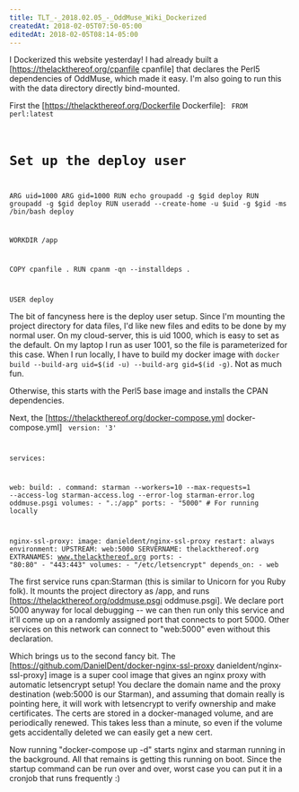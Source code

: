 ```yaml
---
title: TLT_-_2018.02.05_-_OddMuse_Wiki_Dockerized
createdAt: 2018-02-05T07:50-05:00
editedAt: 2018-02-05T08:14-05:00
---
```


I Dockerized this website yesterday! I had already built a [https://thelackthereof.org/cpanfile cpanfile] that declares the Perl5 dependencies of OddMuse, which made it easy. I'm also going to run this with the data directory directly bind-mounted.

First the [https://thelackthereof.org/Dockerfile Dockerfile]:
<code>
FROM perl:latest

# Set up the deploy user
ARG uid=1000
ARG gid=1000
RUN echo groupadd -g $gid deploy
RUN groupadd -g $gid deploy
RUN useradd --create-home -u $uid -g $gid -ms /bin/bash deploy

WORKDIR /app

COPY cpanfile .
RUN cpanm -qn --installdeps .

USER deploy
</code>

The bit of fancyness here is the deploy user setup. Since I'm mounting the project directory for data files, I'd like new files and edits to be done by my normal user. On my cloud-server, this is uid 1000, which is easy to set as the default. On my laptop I run as user 1001, so the file is parameterized for this case. When I run locally, I have to build my docker image with `docker build --build-arg uid=$(id -u) --build-arg gid=$(id -g)`. Not as much fun.

Otherwise, this starts with the Perl5 base image and installs the CPAN dependencies.

Next, the [https://thelackthereof.org/docker-compose.yml docker-compose.yml]
<code>
version: '3'

services:

  web:
    build: .
    command: starman --workers=10 --max-requests=1 --access-log starman-access.log --error-log starman-error.log oddmuse.psgi
    volumes:
      - ".:/app"
    ports:
      - "5000" # For running locally

  nginx-ssl-proxy:
    image: danieldent/nginx-ssl-proxy
    restart: always
    environment:
      UPSTREAM: web:5000
      SERVERNAME: thelackthereof.org
      EXTRANAMES: www.thelackthereof.org
    ports:
      - "80:80"
      - "443:443"
    volumes:
      - "/etc/letsencrypt"
    depends_on:
      - web
</code>

The first service runs cpan:Starman (this is similar to Unicorn for you Ruby folk). It mounts the project directory as /app, and runs [https://thelackthereof.org/oddmuse.psgi oddmuse.psgi]. We declare port 5000 anyway for local debugging -- we can then run only this service and it'll come up on a randomly assigned port that connects to port 5000. Other services on this network can connect to "web:5000" even without this declaration.

Which brings us to the second fancy bit. The [https://github.com/DanielDent/docker-nginx-ssl-proxy danieldent/nginx-ssl-proxy] image is a super cool image that gives an nginx proxy with automatic letsencrypt setup! You declare the domain name and the proxy destination (web:5000 is our Starman), and assuming that domain really is pointing here, it will work with letsencrypt to verify ownership and make certificates. The certs are stored in a docker-managed volume, and are periodically renewed. This takes less than a minute, so even if the volume gets accidentally deleted we can easily get a new cert.

Now running "docker-compose up -d" starts nginx and starman running in the background. All that remains is getting this running on boot. Since the startup command can be run over and over, worst case you can put it in a cronjob that runs frequently :)

